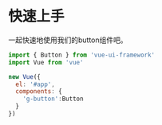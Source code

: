 # 快速上手

一起快速地使用我们的button组件吧。

```js
import { Button } from 'vue-ui-framework'
import Vue from 'vue'

new Vue({
  el: '#app',
  components: {
    'g-button':Button
  }
})
```